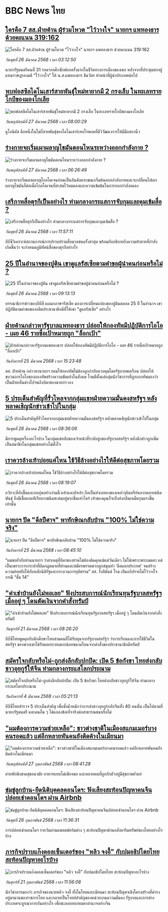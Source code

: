 # BBC News ไทย## [ใครคือ 7 สส.ฝ่ายค้าน ผู้ร่วมโหวต "ไว้วางใจ" นายกฯ แพทองธาร ด้วยคะแนน 319:162 ](https://www.bbc.com/thai/articles/cm2d6mke0r2o?at_campaign=githubrss)![ใครคือ 7 สส.ฝ่ายค้าน ผู้ร่วมโหวต "ไว้วางใจ" นายกฯ แพทองธาร ด้วยคะแนน 319:162 ](https://ichef.bbci.co.uk/ace/standard/240/cpsprodpb/7530/live/41769f60-0a06-11f0-88b7-5556e7b55c5e.jpg)_วันพุธที่ 26 มีนาคม 2568 เวลา 03:12:50_นายกรัฐมนตรีคนที่ 31 รอดจากศึกซักฟอกครั้งแรกในชีวิตทางการเมืองของเธอ หลังจากที่ประชุมสภาผู้แทนราษฎรลงมติ “ไว้วางใจ” ให้ น.ส.แพทองธาร ชินวัตร ทำหน้าที่ผู้นำประเทศต่อไป## [พบฟอสซิลไดโนเสาร์สายพันธุ์ใหม่หายากมี 2 กรงเล็บ ในทะเลทรายโกบีของมองโกเลีย](https://www.bbc.com/thai/articles/c0egvxp22dro?at_campaign=githubrss)![พบฟอสซิลไดโนเสาร์สายพันธุ์ใหม่หายากมี 2 กรงเล็บ ในทะเลทรายโกบีของมองโกเลีย](https://ichef.bbci.co.uk/ace/standard/240/cpsprodpb/c94f/live/55cae6f0-0980-11f0-88b7-5556e7b55c5e.jpg)_วันพฤหัสบดีที่ 27 มีนาคม 2568 เวลา 08:00:29_ดูโอนิคัส คือหนึ่งในไม่กี่สายพันธุ์ของไดโนเสาร์เทอโรพอดที่มีวิวัฒนาการให้มีมือสองนิ้ว## [ร่างกายจะเริ่มเผาผลาญไขมันตอนไหนระหว่างออกกำลังกาย ? ](https://www.bbc.com/thai/articles/c234j1nzpj9o?at_campaign=githubrss)![ร่างกายจะเริ่มเผาผลาญไขมันตอนไหนระหว่างออกกำลังกาย ? ](https://ichef.bbci.co.uk/ace/standard/240/cpsprodpb/f8c6/live/f1fbb430-fb68-11ef-a79f-495dc9a11716.jpg)_วันพฤหัสบดีที่ 27 มีนาคม 2568 เวลา 06:26:49_ร่างกายจะเริ่มเผาผลาญไกลโคเจนก่อนเป็นอันดับแรกขณะเริ่มต้นออกกำลังกายและจะเปลี่ยนไปเผาผลาญไขมันก็ต่อเมื่อไกลโคเจนที่สะสมไว้หมดลงและความเข้มข้นในการออกกำลังลดลง## [เสรีภาพสื่อตุรกีเป็นอย่างไร ท่ามกลางกระแสการจับกุมและคุมเข้มสื่อ ?](https://www.bbc.com/thai/articles/c0q1kjwqz95o?at_campaign=githubrss)![เสรีภาพสื่อตุรกีเป็นอย่างไร ท่ามกลางกระแสการจับกุมและคุมเข้มสื่อ ?](https://ichef.bbci.co.uk/ace/standard/240/cpsprodpb/31ab/live/40a9b710-0985-11f0-9a0d-3be11e1d5750.jpg)_วันพุธที่ 26 มีนาคม 2568 เวลา 11:57:11_บีบีซีวิเคราะห์สถานการณ์การปราบปรามสื่อมวลชนครั้งล่าสุด พร้อมกับอธิบายถึงความท้าทายที่กำลังเกิดขึ้นว่า จะกำหนดภูมิทัศน์สื่อของตุรกีอย่างไร## [25 ปีในอำนาจของปูติน เขาดูแลรัสเซียตามคำขอผู้นำคนก่อนหรือไม่  ?](https://www.bbc.com/thai/articles/cjrywe48py2o?at_campaign=githubrss)![25 ปีในอำนาจของปูติน เขาดูแลรัสเซียตามคำขอผู้นำคนก่อนหรือไม่  ?](https://ichef.bbci.co.uk/ace/standard/240/cpsprodpb/32e5/live/e04fd430-c523-11ef-aff0-072ce821b6ab.jpg)_วันพุธที่ 26 มีนาคม 2568 เวลา 09:13:13_บรรณาธิการข่าวของบีบีซี แผนกภาษารัสเซีย มองการเปลี่ยนแปลงของปูตินตลอด 25 ปี ในอำนาจ เขาปฏิบัติตามคำขอของอดีตประธานาธิบดีที่ให้เขา "ดูแลรัสเซีย" อย่างไร## [ฝ่ายค้านกล่าวหารัฐบาลแพทองธาร ปล่อยให้กองทัพมีปฏิบัติการไอโอ - เผย 46 รายชื่อเป้าหมายถูก "ล็อกเป้า"](https://www.bbc.com/thai/articles/c20lw5qx4z1o?at_campaign=githubrss)![ฝ่ายค้านกล่าวหารัฐบาลแพทองธาร ปล่อยให้กองทัพมีปฏิบัติการไอโอ - เผย 46 รายชื่อเป้าหมายถูก "ล็อกเป้า"](https://ichef.bbci.co.uk/ace/standard/240/cpsprodpb/c56f/live/dd2355f0-098b-11f0-94d4-6f954f5dcfa3.jpg)_วันอังคารที่ 25 มีนาคม 2568 เวลา 15:23:48_สส. ฝ่ายค้าน กล่าวหานายกฯ ยอมให้กองทัพไม่ต้องถูกกำกับควบคุมโดยรัฐบาลพลเรือน ปล่อยให้ขบวนการไอโอของกองทัพสร้างความขัดแย้งในสังคม โจมตีตั้งแต่กลุ่มนักวิชาการที่ถูกกองทัพมองว่าเป็นฝ่ายเห็นต่างไปจนถึงบิดาของนายกฯ เอง## [5 ประเด็นสำคัญที่รั่วไหลจากกลุ่มแชทฝ่ายความมั่นคงสหรัฐฯ หลังพลาดเชิญนักข่าวเข้าไปในกลุ่ม](https://www.bbc.com/thai/articles/c9dezzzpxqyo?at_campaign=githubrss)![5 ประเด็นสำคัญที่รั่วไหลจากกลุ่มแชทฝ่ายความมั่นคงสหรัฐฯ หลังพลาดเชิญนักข่าวเข้าไปในกลุ่ม](https://ichef.bbci.co.uk/ace/standard/240/cpsprodpb/88bf/live/3e3a3d80-0960-11f0-94d4-6f954f5dcfa3.jpg)_วันพุธที่ 26 มีนาคม 2568 เวลา 08:36:06_มีการพูดคุยเรื่องอะไรบ้าง ในกลุ่มแชทลับของเจ้าหน้าที่ระดับสูงของรัฐบาลสหรัฐฯ หลังนักข่าวถูกเพิ่มเป็นสมาชิกในกลุ่มแชทอย่างไม่ตั้งใจ## [เราควรล้างเท้าบ่อยแค่ไหน ใช้วิธีล้างอย่างไรให้ดีต่อสุขภาพโดยรวม](https://www.bbc.com/thai/articles/c8j04l1mmd8o?at_campaign=githubrss)![เราควรล้างเท้าบ่อยแค่ไหน ใช้วิธีล้างอย่างไรให้ดีต่อสุขภาพโดยรวม](https://ichef.bbci.co.uk/ace/standard/240/cpsprodpb/fbea/live/2f8295c0-0a1a-11f0-88b7-5556e7b55c5e.jpg)_วันพุธที่ 26 มีนาคม 2568 เวลา 08:19:07_อวัยวะที่อับชื้นและอบอุ่นอย่างง่ามนิ้วเท้าและฝ่าเท้า ถือเป็นทำเลทองของเหล่าจุลินทรีย์หลากหลายชนิดพันธุ์ ยิ่งมีเชื้อแบคทีเรียบางชนิดสะสมอยู่มากขึ้นเท่าไหร่ เท้าของคุณก็จะยิ่งส่งกลิ่นเหม็นรุนแรงขึ้นเท่านั้น## [นายกฯ ปัด "ดีลปีศาจ" พาทักษิณกลับบ้าน "100% ไม่ใช่ความจริง"](https://www.bbc.com/thai/articles/c05m4n6y9pzo?at_campaign=githubrss)![นายกฯ ปัด "ดีลปีศาจ" พาทักษิณกลับบ้าน "100% ไม่ใช่ความจริง"](https://ichef.bbci.co.uk/ace/standard/240/cpsprodpb/7caf/live/df24e760-0940-11f0-88b7-5556e7b55c5e.jpg)_วันอังคารที่ 25 มีนาคม 2568 เวลา 08:45:10_“ผมขอย้ำกับท่านนายกฯ ว่าสาเหตุที่บิดาของท่านไม่ต้องติดคุกแม้แต่วันเดียว ไม่ใช่เพราะพระเมตตา แต่เป็นเพราะการกระทำที่ผิดกฎหมายที่ท่านและสมัครพรรคพวกลูกสมุนทำ ‘ดีลแลกประเทศ’ จนสร้างความย่อยยับให้กับหลักนิติรัฐและกระบวนการยุติธรรม” สส. รังสิมันต์ โรม เปิดอภิปรายไม่ไว้วางใจกรณี “ชั้น 14”## ["ค่าเช่าบ้านยังไม่พอเลย" ฟังประสบการณ์นักเรียนทุนรัฐบาลสหรัฐฯ เมื่ออยู่ ๆ โดนตัดเงินจากคำสั่งทรัมป์](https://www.bbc.com/thai/articles/cewkjr8yny8o?at_campaign=githubrss)!["ค่าเช่าบ้านยังไม่พอเลย" ฟังประสบการณ์นักเรียนทุนรัฐบาลสหรัฐฯ เมื่ออยู่ ๆ โดนตัดเงินจากคำสั่งทรัมป์](https://ichef.bbci.co.uk/ace/standard/240/cpsprodpb/8497/live/99a530e0-066c-11f0-88b7-5556e7b55c5e.jpg)_วันศุกร์ที่ 21 มีนาคม 2568 เวลา 08:26:20_บีบีซีไทยพูดคุยกับนักศึกษาไทยสามคนที่ได้รับทุนจากรัฐบาลสหรัฐฯ ว่าการเรียนและการใช้ชีวิตในสหรัฐฯ ของพวกเขาได้รับผลกระทบมากน้อยขนาดไหนจากคำสั่งของประธานาธิบดีทรัมป์## [สมัครใจกลับหรือไม่-ถูกส่งลึกลับปกปิด: เปิด 5 ข้อกังขา ไทยส่งกลับชาวอุยกูร์ให้จีน ท่ามกลางกระแสโลกประณาม](https://www.bbc.com/thai/articles/cj677j4r6jno?at_campaign=githubrss)![สมัครใจกลับหรือไม่-ถูกส่งลึกลับปกปิด: เปิด 5 ข้อกังขา ไทยส่งกลับชาวอุยกูร์ให้จีน ท่ามกลางกระแสโลกประณาม](https://ichef.bbci.co.uk/ace/standard/240/cpsprodpb/b503/live/bfb85050-f5c3-11ef-97ab-abb74cabf06c.jpg)_วันอังคารที่ 4 มีนาคม 2568 เวลา 05:21:13_บีบีซีไทยสำรวจ 5 ประเด็นสำคัญ เพื่อชั่งน้ำหนักว่าการส่งชาวอุยกูร์กลับจีนทั้ง 40 คนนั้น เป็นไปตามที่นายกรัฐมนตรี และคนอื่น ๆ ได้แถลงข้อเท็จจริงต่อสาธารณชนหรือไม่## ["ผมต้องการความช่วยเหลือ": ชาวต่างชาติในเมืองสแกมเมอร์บางคนรอดแล้ว แต่อีกหลายพันคนยังติดค้างในเมียนมา](https://www.bbc.com/thai/articles/cdx229ek55qo?at_campaign=githubrss)!["ผมต้องการความช่วยเหลือ": ชาวต่างชาติในเมืองสแกมเมอร์บางคนรอดแล้ว แต่อีกหลายพันคนยังติดค้างในเมียนมา](https://ichef.bbci.co.uk/ace/standard/240/cpsprodpb/cac7/live/60c82030-f4b9-11ef-9e61-71ee71f26eb1.jpg)_วันพฤหัสบดีที่ 27 กุมภาพันธ์ 2568 เวลา 08:41:28_ค่ายพักพิงขาดสุขอนามัย อาหารแทบไม่เพียงพอ และหลายคนที่ถูกกักตัวอยู่มีสุขภาพย่ำแย่## [ข่มขู่ลูกบ้าน-ยึดนิติบุคคลคอนโดฯ: ฟังเสียงสะท้อนปัญหาคนจีนปล่อยเช่าคอนโดฯ ผ่าน Airbnb](https://www.bbc.com/thai/articles/c5y920wzjvxo?at_campaign=githubrss)![ข่มขู่ลูกบ้าน-ยึดนิติบุคคลคอนโดฯ: ฟังเสียงสะท้อนปัญหาคนจีนปล่อยเช่าคอนโดฯ ผ่าน Airbnb](https://ichef.bbci.co.uk/ace/standard/240/cpsprodpb/a700/live/73f34de0-f42f-11ef-896e-d7e7fb1719a4.jpg)_วันพุธที่ 26 กุมภาพันธ์ 2568 เวลา 11:36:31_การปล่อยเช่าคอนโดฯ รายวันผ่านแพลตฟอร์มต่าง ๆ สะท้อนปัญหาด้านอสังหาริมทรัพย์ของไทยอย่างไรบ้าง## [ภารกิจปราบแก๊งคอลเซ็นเตอร์ของ "หลิว จงอี้" กับปมอธิปไตยไทย สะท้อนปัญหาอะไรบ้าง](https://www.bbc.com/thai/articles/c1jpd14n122o?at_campaign=githubrss)![ภารกิจปราบแก๊งคอลเซ็นเตอร์ของ "หลิว จงอี้" กับปมอธิปไตยไทย สะท้อนปัญหาอะไรบ้าง](https://ichef.bbci.co.uk/ace/standard/240/cpsprodpb/d8c9/live/8bfa5a90-f043-11ef-a319-fb4e7360c4ec.jpg)_วันศุกร์ที่ 21 กุมภาพันธ์ 2568 เวลา 11:56:08_นักวิชาการมองว่า ภารกิจของนายหลิว จงอี้ ทั้งในไทยและเมียนมา สะท้อนปัญหาเชิงโครงสร้างที่ดำรงอยู่มานานของราชการไทย และกลายเป็นโจทย์สำคัญของหน่วยงานความมั่นคง รัฐบาลและการต่างประเทศจะบูรณาการกันอย่างไร เพื่อชะลอบทบาทมหาอำนาจอย่างจีน